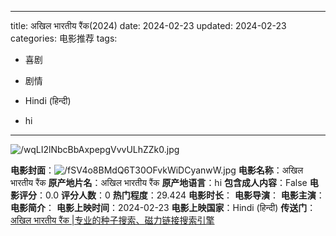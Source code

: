 
---
title: अखिल भारतीय रैंक(2024)
date: 2024-02-23
updated: 2024-02-23
categories: 电影推荐
tags:

- 喜剧
- 剧情

- Hindi (हिन्दी)
- hi
---

<img src="https://image.tmdb.org/t/p/original/wqLI2lNbcBbAxpepgVvvULhZZk0.jpg" alt="/wqLI2lNbcBbAxpepgVvvULhZZk0.jpg" title="/wqLI2lNbcBbAxpepgVvvULhZZk0.jpg">

**电影封面**：<img src="https://image.tmdb.org/t/p/w200/fSV4o8BMdQ6T30OFvkWiDCyanwW.jpg" alt="/fSV4o8BMdQ6T30OFvkWiDCyanwW.jpg" title="/fSV4o8BMdQ6T30OFvkWiDCyanwW.jpg">
**电影名称**：अखिल भारतीय रैंक
**原产地片名**：अखिल भारतीय रैंक
**原产地语言**：hi
**包含成人内容**：False
**电影评分**：0.0
**评分人数**：0
**热门程度**：29.424
**电影时长**：
**电影导演**：
**电影主演**：
**电影简介**：
**电影上映时间**：2024-02-23
**电影上映国家**：Hindi (हिन्दी)
**传送门**：[अखिल भारतीय रैंक |专业的种子搜索、磁力链接搜索引擎](https://movie.amd794.com:2083/?search=%E0%A4%85%E0%A4%96%E0%A4%BF%E0%A4%B2%20%E0%A4%AD%E0%A4%BE%E0%A4%B0%E0%A4%A4%E0%A5%80%E0%A4%AF%20%E0%A4%B0%E0%A5%88%E0%A4%82%E0%A4%95&ordering=&mode=match_phrase&page_size=10&page=1)

